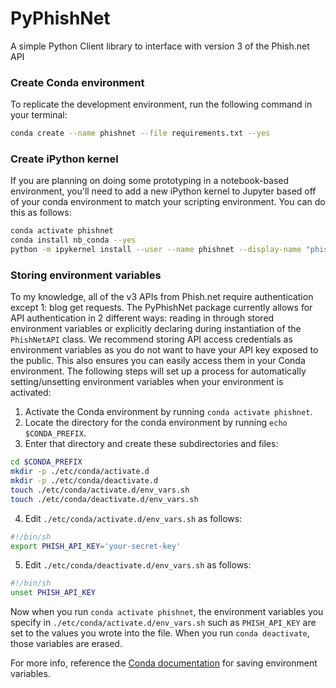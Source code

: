 # PyPhishNet
A simple Python Client library to interface with version 3 of the Phish.net API

### Create Conda environment

To replicate the development environment, run the following command in your terminal:
```bash
conda create --name phishnet --file requirements.txt --yes
```

### Create iPython kernel

If you are planning on doing some prototyping in a notebook-based environment, you'll need to add a new iPython kernel to Jupyter based off of your conda environment to match your scripting environment. You can do this as follows:
```bash
conda activate phishnet
conda install nb_conda --yes
python -m ipykernel install --user --name phishnet --display-name "phish.net"
```

### Storing environment variables

To my knowledge, all of the v3 APIs from Phish.net require authentication except 1: blog get requests. The PyPhishNet package currently allows for API authentication in 2 different ways: reading in through stored environment variables or explicitly declaring during instantiation of the `PhishNetAPI` class. We recommend storing API access credentials as environment variables as you do not want to have your API key exposed to the public. This also ensures you can easily access them in your Conda environment. The following steps will set up a process for automatically setting/unsetting environment variables when your environment is activated: 

1. Activate the Conda environment by running `conda activate phishnet`. 
2. Locate the directory for the conda environment by running `echo $CONDA_PREFIX`.
3. Enter that directory and create these subdirectories and files:
```bash
cd $CONDA_PREFIX
mkdir -p ./etc/conda/activate.d
mkdir -p ./etc/conda/deactivate.d
touch ./etc/conda/activate.d/env_vars.sh
touch ./etc/conda/deactivate.d/env_vars.sh
```
4. Edit `./etc/conda/activate.d/env_vars.sh` as follows:
```bash
#!/bin/sh
export PHISH_API_KEY='your-secret-key'
```
5. Edit `./etc/conda/deactivate.d/env_vars.sh` as follows:
```bash
#!/bin/sh
unset PHISH_API_KEY
```

Now when you run `conda activate phishnet`, the environment variables you specify in `./etc/conda/activate.d/env_vars.sh` such as `PHISH_API_KEY` are set to the values you wrote into the file. When you run `conda deactivate`, those variables are erased.

For more info, reference the [Conda documentation](https://docs.conda.io/projects/conda/en/latest/user-guide/tasks/manage-environments.html#saving-environment-variables) for saving environment variables. 
